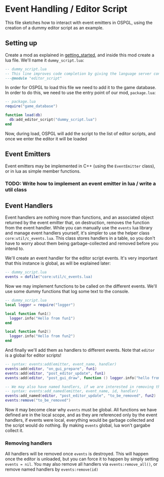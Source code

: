 # Event Handling / Editor Script

This file sketches how to interact with event emitters in OSPGL, using the creation of a dummy editor script as an example.

## Setting up

Create a mod as explained in [getting_started](getting_started.md), and inside this mod create a lua file. We'll name it `dummy_script.lua`:

```lua
-- dummy_script.lua
-- This line improves code completion by giving the language server context about the script type
---@module "editor_script"
```

In order for OSPGL to load this file we need to add it to the game database. In order to do this, we need to use the entry point of our mod, `package.lua`:

```lua
-- package.lua
require("game_database")

function load(db)
  db:add_editor_script("dummy_script.lua")
end
```

Now, during load, OSPGL will add the script to the list of editor scripts, and once we enter the editor it will be loaded

## Event Emitters

Event emitters may be implemented in C++ (using the `EventEmitter` class), or in lua as simple member functions. 

### TODO: Write how to implement an event emitter in lua / write a util class 

## Event Handlers

Event handlers are nothing more than functions, and an associated object returned by the event emitter that, on destruction, removes the function from the event handler. While you can 
manually use the `events` lua library and manage event handlers yourself, it's simpler to use the helper class `core:util/c_events.lua`. This class
stores handlers in a table, so you don't have to worry about them being garbage-collected and removed before you intend to.

We'll create an event handler for the editor script events. It's very important that this instance is global, as will be explained later:

```lua
-- dummy_script.lua
events = dofile("core:util/c_events.lua)
```

Now we may implement functions to be called on the different events. We'll use some dummy functions that log some text to the console.

```lua
-- dummy_script.lua
local logger = require("logger")

local function fun1()
  logger.info("Hello from fun1")
end

local function fun2()
  logger.info("Hello from fun2")
end
```

And finally we'll add them as handlers to different events. Note that `editor` is a global for editor scripts!

```lua
-- syntax: events:add(emitter, event_name, handler)
events:add(editor, "on_gui_prepare", fun1)
events:add(editor, "post_editor_update", fun1)
events:add(editor, "post_gui_draw", function () logger.info("hello from anonymous!") end)

-- We may also have named handlers, if we are interested in removing them later
-- syntax: events:add_named(emitter, event_name, id, handler)
events:add_named(editor, "post_editor_update", "to_be_removed", fun2)
events:remove("to_be_removed")
```

Now it may become clear why `events` must be global. All functions we have defined are in the local scope, and as they are referenced only by the event handlers,
if events were local, everything would be garbage collected and the script would do nothing. By making `events` global, lua won't gargabe collect it.

### Removing handlers

All handlers will be removed once `events` is destroyed. This will happen once the editor is unloaded, but you can force it to happen by simply setting `events = nil`. 
You may also remove all handlers via `events:remove_all()`, or remove named handlers by `events:remove(id)`
